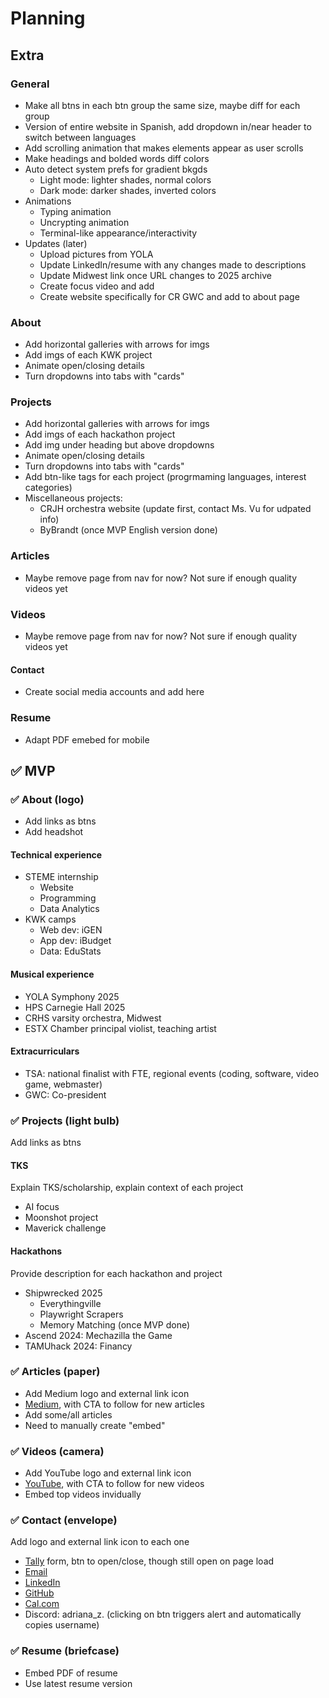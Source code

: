 # Planning

## Extra

### General
- Make all btns in each btn group the same size, maybe diff for each group
- Version of entire website in Spanish, add dropdown in/near header to switch between languages
- Add scrolling animation that makes elements appear as user scrolls
- Make headings and bolded words diff colors
- Auto detect system prefs for gradient bkgds
    - Light mode: lighter shades, normal colors
    - Dark mode: darker shades, inverted colors
- Animations
    - Typing animation
    - Uncrypting animation
    - Terminal-like appearance/interactivity
- Updates (later)
    - Upload pictures from YOLA
    - Update LinkedIn/resume with any changes made to descriptions
    - Update Midwest link once URL changes to 2025 archive
    - Create focus video and add
    - Create website specifically for CR GWC and add to about page

### About
- Add horizontal galleries with arrows for imgs
- Add imgs of each KWK project
- Animate open/closing details
- Turn dropdowns into tabs with "cards"

### Projects
- Add horizontal galleries with arrows for imgs
- Add imgs of each hackathon project
- Add img under heading but above dropdowns
- Animate open/closing details
- Turn dropdowns into tabs with "cards"
- Add btn-like tags for each project (progrmaming languages, interest categories)
- Miscellaneous projects:
    - CRJH orchestra website (update first, contact Ms. Vu for udpated info)
    - ByBrandt (once MVP English version done)

### Articles
- Maybe remove page from nav for now? Not sure if enough quality videos yet

### Videos
- Maybe remove page from nav for now? Not sure if enough quality videos yet

#### Contact
- Create social media accounts and add here

### Resume
- Adapt PDF emebed for mobile

## ✅ MVP

### ✅ About (logo)
- Add links as btns
- Add headshot

#### Technical experience
- STEME internship
    - Website
    - Programming
    - Data Analytics
- KWK camps
    - Web dev: iGEN
    - App dev: iBudget
    - Data: EduStats

#### Musical experience
- YOLA Symphony 2025
- HPS Carnegie Hall 2025
- CRHS varsity orchestra, Midwest
- ESTX Chamber principal violist, teaching artist

#### Extracurriculars
- TSA: national finalist with FTE, regional events (coding, software, video game, webmaster)
- GWC: Co-president

### ✅ Projects (light bulb)
Add links as btns

#### TKS
Explain TKS/scholarship, explain context of each project
- AI focus
- Moonshot project
- Maverick challenge

#### Hackathons
Provide description for each hackathon and project
- Shipwrecked 2025
    - Everythingville
    - Playwright Scrapers
    - Memory Matching (once MVP done)
- Ascend 2024: Mechazilla the Game
- TAMUhack 2024: Financy

### ✅ Articles (paper)
- Add Medium logo and external link icon
- [Medium](https://medium.com/@aszm), with CTA to follow for new articles
- Add some/all articles
- Need to manually create "embed"

### ✅ Videos (camera)
- Add YouTube logo and external link icon
- [YouTube](https://www.youtube.com/@aszm), with CTA to follow for new videos
- Embed top videos invidually

### ✅ Contact (envelope)
Add logo and external link icon to each one
- [Tally](https://tally.so/r/w77pK2) form, btn to open/close, though still open on page load
- [Email](mailto:adrianasofia.zambrano@gmail.com)
- [LinkedIn](https://www.linkedin.com/in/adrianazambrano2009)
- [GitHub](https://github.com/aszm101)
- [Cal.com](https://cal.com/adriana-zambrano-pyke96)
- Discord: adriana_z. (clicking on btn triggers alert and automatically copies username)

### ✅ Resume (briefcase)
- Embed PDF of resume
- Use latest resume version